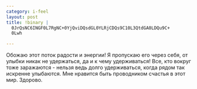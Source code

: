 ```yaml
--- 
category: i-feel
layout: post
title: !binary |
  0JrQsNC6INGF0L7RgNC+0YjQviDQsdGL0YLRjCDQs9C10L3QtdGA0LDQu9C+
  0Lwh

---
```

Обожаю этот поток радости и энергии! Я пропускаю его через себя, от улыбки никак не удержаться, да и к чему удерживаться!
Все, кто вокруг тоже заражаются - нельзя ведь долго удерживаться, когда рядом так искренне улыбаются. Мне нравится быть проводником счастья в этот мир. Здорово.
